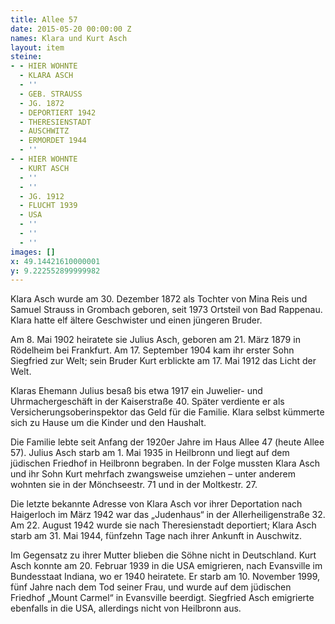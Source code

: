 ```yaml
---
title: Allee 57
date: 2015-05-20 00:00:00 Z
names: Klara und Kurt Asch
layout: item
steine:
- - HIER WOHNTE
  - KLARA ASCH
  - ''
  - GEB. STRAUSS
  - JG. 1872
  - DEPORTIERT 1942
  - THERESIENSTADT
  - AUSCHWITZ
  - ERMORDET 1944
  - ''
- - HIER WOHNTE
  - KURT ASCH
  - ''
  - ''
  - JG. 1912
  - FLUCHT 1939
  - USA
  - ''
  - ''
  - ''
images: []
x: 49.14421610000001
y: 9.222552899999982
---
```


Klara Asch wurde am 30. Dezember 1872 als Tochter von Mina Reis und Samuel Strauss in Grombach geboren, seit 1973 Ortsteil von Bad Rappenau. Klara hatte elf ältere Geschwister und einen jüngeren Bruder.

Am 8. Mai 1902 heiratete sie Julius Asch, geboren am 21. März 1879 in Rödelheim bei Frankfurt. Am 17. September 1904 kam ihr erster Sohn Siegfried zur Welt; sein Bruder Kurt erblickte am 17. Mai 1912 das Licht der Welt.

Klaras Ehemann Julius besaß bis etwa 1917 ein Juwelier- und Uhrmachergeschäft in der Kaiserstraße 40. Später verdiente er als Versicherungsoberinspektor das Geld für die Familie. Klara selbst kümmerte sich zu Hause um die Kinder und den Haushalt.

Die Familie lebte seit Anfang der 1920er Jahre im Haus Allee 47 (heute Allee 57). Julius Asch starb am 1. Mai 1935 in Heilbronn und liegt auf dem jüdischen Friedhof in Heilbronn begraben. In der Folge mussten Klara Asch und ihr Sohn Kurt mehrfach zwangsweise umziehen – unter anderem wohnten sie in der Mönchseestr. 71 und in der Moltkestr. 27.

Die letzte bekannte Adresse von Klara Asch vor ihrer Deportation nach Haigerloch im März 1942 war das „Judenhaus“ in der Allerheiligenstraße 32. Am 22. August 1942 wurde sie nach Theresienstadt deportiert; Klara Asch starb am 31. Mai 1944, fünfzehn Tage nach ihrer Ankunft in Auschwitz.

Im Gegensatz zu ihrer Mutter blieben die Söhne nicht in Deutschland. Kurt Asch konnte am 20. Februar 1939 in die USA emigrieren, nach Evansville im Bundesstaat Indiana, wo er 1940 heiratete. Er starb am 10. November 1999, fünf Jahre nach dem Tod seiner Frau, und wurde auf dem jüdischen Friedhof „Mount Carmel“ in Evansville beerdigt. Siegfried Asch emigrierte ebenfalls in die USA, allerdings nicht von Heilbronn aus.